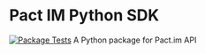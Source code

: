 
# Pact IM Python SDK
[![Package Tests](https://github.com/pact-im/sdk-python/actions/workflows/run-test.yml/badge.svg?branch=master)](https://github.com/pact-im/sdk-python/actions/workflows/run-test.yml)
A Python package for Pact.im API
